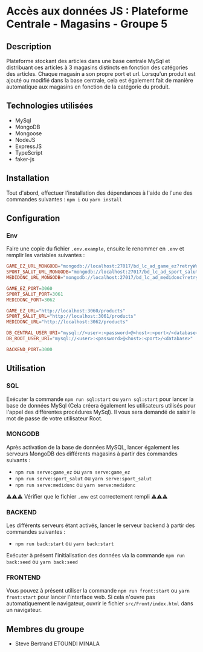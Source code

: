 # Accès aux données JS : Plateforme Centrale - Magasins - Groupe 5

## Description

Plateforme stockant des articles dans une base centrale MySql et distribuant ces articles à 3 magasins distincts en 
fonction des catégories des articles. Chaque magasin a son propre port et url. Lorsqu'un produit est ajouté ou modifié 
dans la base centrale, cela est également fait de manière automatique aux magasins en fonction de la catégorie du produit.

## Technologies utilisées

- MySql
- MongoDB
- Mongoose
- NodeJS
- ExpressJS
- TypeScript
- faker-js

## Installation

Tout d'abord, effectuer l'installation des dépendances à l'aide de l'une des commandes suivantes :
`npm i` ou `yarn install`


## Configuration

### Env

Faire une copie du fichier `.env.example`, ensuite le renommer en `.env` et remplir les variables suivantes :

```toml
GAME_EZ_URL_MONGODB="mongodb://localhost:27017/bd_lc_ad_game_ez?retryWrites=true&w=majority"
SPORT_SALUT_URL_MONGODB="mongodb://localhost:27017/bd_lc_ad_sport_salut?retryWrites=true&w=majority"
MEDIDONC_URL_MONGODB="mongodb://localhost:27017/bd_lc_ad_medidonc?retryWrites=true&w=majority"

GAME_EZ_PORT=3060
SPORT_SALUT_PORT=3061
MEDIDONC_PORT=3062

GAME_EZ_URL="http://localhost:3060/products"
SPORT_SALUT_URL="http://localhost:3061/products"
MEDIDONC_URL="http://localhost:3062/products"

DB_CENTRAL_USER_URI="mysql://<user>:<password>@<host>:<port>/<database>"
DB_ROOT_USER_URI="mysql://<user>:<password>@<host>:<port>/<database>"

BACKEND_PORT=3000
```

## Utilisation

### SQL

Exécuter la commande `npm run sql:start` ou `yarn sql:start` pour lancer la base de données MySql (Cela créera également
les utilisateurs utilisés pour l'appel des différentes procédures MySql). Il vous sera demandé de saisir le mot de passe
de votre utilisateur Root.

### MONGODB

Après activation de la base de données MySQL, lancer également les serveurs MongoDB des différents magasins à 
partir des commandes suivants :

- `npm run serve:game_ez` ou `yarn serve:game_ez`
- `npm run serve:sport_salut` ou `yarn serve:sport_salut`
- `npm run serve:medidonc` ou `yarn serve:medidonc`

⚠️⚠️⚠️ Vérifier que le fichier `.env` est correctement rempli ⚠️⚠️⚠️

### BACKEND

Les différents serveurs étant activés, lancer le serveur backend à partir des commandes suivantes :

- `npm run back:start` ou `yarn back:start`

Exécuter à présent l'initialisation des données via la commande `npm run back:seed` ou `yarn back:seed`

### FRONTEND

Vous pouvez à présent utiliser la commande `npm run front:start` ou `yarn front:start` pour lancer l'interface web.
Si cela n'ouvre pas automatiquement le navigateur, ouvrir le fichier `src/Front/index.html` dans un navigateur.

## Membres du groupe

- Steve Bertrand ETOUNDI MINALA
